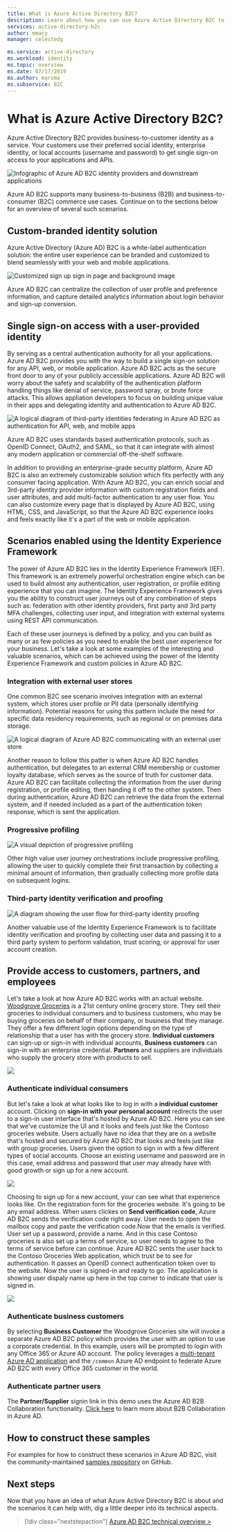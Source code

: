 ```yaml
---
title: What is Azure Active Directory B2C?
description: Learn about how you can use Azure Active Directory B2C to support external identities in your applications, including social login with Facebook, Google, and other identity providers.
services: active-directory-b2c
author: mmacy
manager: celestedg

ms.service: active-directory
ms.workload: identity
ms.topic: overview
ms.date: 07/17/2019
ms.author: marsma
ms.subservice: B2C
---
```


# What is Azure Active Directory B2C?

Azure Active Directory B2C provides business-to-customer identity as a service. Your customers use their preferred social identity, enterprise identity, or local accounts (username and password) to get single sign-on access to your applications and APIs.

![Infographic of Azure AD B2C identity providers and downstream applications](media/active-directory-b2c-overview/azureadb2c_overview.png)

Azure AD B2C supports many business-to-business (B2B) and business-to-consumer (B2C) commerce use cases. Continue on to the sections below for an overview of several such scenarios.

## Custom-branded identity solution

Azure Active Directory (Azure AD) B2C is a white-label authentication solution: the entire user experience can be branded and customized to blend seamlessly with your web and mobile applications.

![Customized sign up sign in page and background image](media/active-directory-b2c-overview/sign-in_small.png)

Azure AD B2C can centralize the collection of user profile and preference information, and capture detailed analytics information about login behavior and sign-up conversion.

## Single sign-on access with a user-provided identity

By serving as a central authentication authority for all your applications. Azure AD B2C provides you with the way to build a single sign-on solution for any API, web, or mobile application. Azure AD B2C acts as the secure front door to any of your publicly accessible applications. Azure AD B2C will worry about the safety and scalability of the authentication platform handling things like denial of service, password spray, or brute force attacks. This allows appliation developers to focus on building unique value in their apps and delegating identity and authentication to Azure AD B2C.

![A logical diagram of third-party identities federating in Azure AD B2C as authentication for API, web, and mobile apps](media/active-directory-b2c-overview/scenario_singlesignon.png)

Azure AD B2C uses standards based authentication protocols, such as OpenID Connect, OAuth2, and SAML, so that it can integrate with almost any modern application or commercial off-the-shelf software.

In addition to providing an enterprise-grade security platform, Azure AD B2C is also an extremely customizable solution which fits perfectly with any consumer facing application.  With Azure AD B2C, you can enrich social and 3rd-party identity provider information with custom registration fields and user attributes, and add multi-factor authentication to any user flow. You can also customize every page that is displayed by Azure AD B2C, using HTML, CSS, and JavaScript, so that the Azure AD B2C experience looks and feels exactly like it's a part of the web or mobile application.

## Scenarios enabled using the Identity Experience Framework

The power of Azure AD B2C lies in the Identity Experience Framework (IEF). This framework is an extremely powerful orchestration engine which can be used to build almost any authentication, user registration, or profile editing experience that you can imagine. The Identity Experience Framework gives you the ability to construct user journeys out of any combination of steps such as: federation with other identity providers, first party and 3rd party MFA challenges, collecting user input, and integration with external systems using REST API communication.

Each of these user journeys is defined by a policy, and you can build as many or as few policies as you need to enable the best user experience for your business. Let's take a look at some examples of the interesting and valuable scenarios, which can be achieved using the power of the Identity Experience Framework and custom policies in Azure AD B2C.

### Integration with external user stores

One common B2C see scenario involves integration with an external system, which stores user profile or PII data (personally identifying information). Potential reasons for using this pattern include the need for specific data residency requirements, such as regional or on premises data storage.

![A logical diagram of Azure AD B2C communicating with an external user store](media/active-directory-b2c-overview/scenario_remoteprofile.png)

Another reason to follow this patter is when Azure AD B2C handles authentication, but delegates to an external CRM membership or customer loyalty database, which serves as the source of truth for customer data. Azure AD B2C can facilitate collecting the information from the user during registration, or profile editing, then handing it off to the other system. Then during authentication, Azure AD B2C can retrieve the data from the external system, and if needed included as a part of the authentication token response, which is sent the application.

### Progressive profiling

![A visual depiction of progressive profiling](media/active-directory-b2c-overview/scenario_progressive.png)

Other high value user journey orchestrations include progressive profiling, allowing the user to quickly complete their first transaction by collecting a minimal amount of information, then gradually collecting more profile data on subsequent logins.

### Third-party identity verification and proofing

![A diagram showing the user flow for third-party identity proofing](media/active-directory-b2c-overview/scenario_idproofing.png)

Another valuable use of the Identity Experience Framework is to facilitate identity verification and proofing by collecting user data and passing it to a third party system to perform validation, trust scoring, or approval for user account creation.

## Provide access to customers, partners, and employees

Let's take a look at how Azure AD B2C works with an actual website. [Woodgrove Groceries](https://aka.ms/ciamdemo) is a 21st century online grocery store. They sell their groceries to individual consumers and to business customers, who may be buying groceries on behalf of their company, or business that they manage. They offer a few different login options depending on the type of relationship that a user has with the grocery store. **Individual customers** can sign-up or sign-in with individual accounts, **Business customers** can sign-in with an enterprise credential. **Partners** and suppliers are individuals who supply the grocery store with products to sell.

![](media/active-directory-b2c-overview/woodgrove_overview.png)

### Authenticate individual consumers

But let's take a look at what looks like to log in with a **individual customer** account. Clicking on **sign-in with your personal account** redirects the user to a sign-in user interface that's hosted by Azure AD B2C. Here you can see that we've customize the UI and it looks and feels just like the Contoso groceries website. Users actually have no idea that they are on a website that's hosted and secured by Azure AD B2C that looks and feels just like with group groceries. Users given the option to sign in with a few different types of social accounts. Choose an existing username and password are in this case, email address and password that user may already have with good growth or sign up for a new account.

![](media/active-directory-b2c-overview/sign-in.png)

Choosing to sign up for a new account, your can see what that experience looks like. On the registration form for the groceries website. It's going to be any email address. When users clickes on **Send verification code**, Azure AD B2C sends the verification code right away. User needs to open the mailbox copy and paste the verification code.Now that the emails is verified. User set up a password, provide a name. And in this case Contoso groceries is also set up a terms of service, so user needs to agree to the terms of service before can continue. Azure AD B2C sents the user back to the Contoso Groceries Web application, which trust be to see for authentication. It passes an OpenID connect authentication token over to the website. Now the user is signed-in and ready to go. The application is showing user dispaly name up here in the top corner to indicate that user is signed in.

![](media/active-directory-b2c-overview/sign-up1.gif)

### Authenticate business customers

By selecting **Business Customer** the Woodgrove Groceries site will invoke a separate Azure AD B2C policy which provides the user with an option to use a corporate credential. In this example, users will be prompted to login with any Office 365 or Azure AD account. The policy leverages a [multi-tenant Azure AD application](https://docs.microsoft.com/en-us/azure/active-directory/develop/howto-convert-app-to-be-multi-tenant) and the `/common` Azure AD endpoint to federate Azure AD B2C with every Office 365 customer in the world.

### Authenticate partner users

The **Partner/Supplier** signin link in this demo uses the Azure AD B2B Collaboration functionality. [Click here](https://docs.microsoft.com/en-us/azure/active-directory/b2b/what-is-b2b) to learn more about B2B Collaboration in Azure AD.

## How to construct these samples

For examples for how to construct these scenarios in Azure AD B2C, visit the community-maintained [samples repository](https://github.com/azure-ad-b2c/samples) on GitHub.

## Next steps

Now that you have an idea of what Azure Active Directory B2C is about and the scenarios it can help with, dig a little deeper into its technical aspects.

> [!div class="nextstepaction"]
> [Azure AD B2C technical overview >](technical-overview.md)
